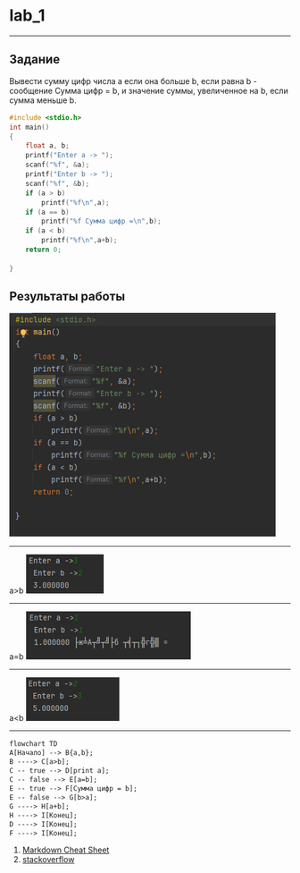 # lab_1
 
 ---

 ## Задание
Вывести сумму цифр числа a если она больше b, если равна b - сообщение Сумма цифр = b, и значение суммы, увеличенное на b, если сумма меньше b.
```c
#include <stdio.h>
int main()
{
    float a, b;
    printf("Enter a -> ");
    scanf("%f", &a);
    printf("Enter b -> ");
    scanf("%f", &b);
    if (a > b)
        printf("%f\n",a);
    if (a == b)
        printf("%f Сумма цифр =\n",b);
    if (a < b)
        printf("%f\n",a+b);
    return 0;

}
```
## Результаты работы
![](Q.png)

---

a>b
![](W.png)

---

a=b
![](R.png)

---

a<b
![](E.png)

---
```mermaid
flowchart TD
A[Начало] --> B{a,b};
B ----> C[a>b];
C -- true --> D[print a];
C -- false --> E[a=b];
E -- true --> F[Сумма цифр = b];
E -- false --> G[b>a];
G ----> H[a+b];
H ----> I[Конец];
D ----> I[Конец];
F ----> I[Конец];
```
1. [Markdown Cheat Sheet](https://www.markdownguide.org/cheat-sheet/)
2. [stackoverflow](https://stackoverflow.com/questions/34836305/how-do-i-make-a-flowchart-using-markdown-on-my-github-blog)